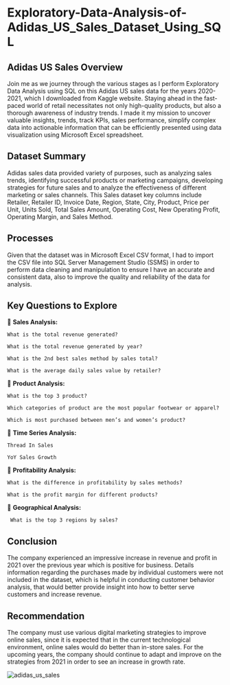 # Exploratory-Data-Analysis-of-Adidas_US_Sales_Dataset_Using_SQL

## Adidas US Sales Overview  
Join me as we journey through the various stages as I perform Exploratory Data Analysis using SQL on this Adidas US sales data for the years 2020-2021, which I downloaded from Kaggle website. Staying ahead in the fast-paced world of retail necessitates not only high-quality products, but also a thorough awareness of industry trends. I made it my mission to uncover valuable insights, trends, track KPIs, sales performance, simplify complex data into actionable information that can be efficiently presented using data visualization using Microsoft Excel spreadsheet.


## Dataset Summary  
Adidas sales data provided variety of purposes, such as analyzing sales trends, identifying successful products or marketing campaigns, developing strategies for future sales and to analyze the effectiveness of different marketing or sales channels. This Sales dataset key columns include Retailer, Retailer ID, Invoice Date, Region, State, City, Product, Price per Unit, Units Sold, Total Sales Amount, Operating Cost, New Operating Profit, Operating Margin, and Sales Method.


## Processes
Given that the dataset was in Microsoft Excel CSV format, I had to import the CSV file into SQL Server Management Studio (SSMS) in order to perform data cleaning and manipulation to ensure I have an accurate and consistent data, also to improve the quality and reliability of the data for analysis.



## Key Questions to Explore

📍 **Sales Analysis:**

    What is the total revenue generated?

    What is the total revenue generated by year?

    What is the 2nd best sales method by sales total?

    What is the average daily sales value by retailer?



📍 **Product Analysis:**

    What is the top 3 product?

    Which categories of product are the most popular footwear or apparel?

    Which is most purchased between men’s and women’s product?



📍 **Time Series Analysis:**

    Thread In Sales

    YoY Sales Growth



📍 **Profitability Analysis:**

    What is the difference in profitability by sales methods?

    What is the profit margin for different products?




📍 **Geographical Analysis:**

     What is the top 3 regions by sales?
    


## Conclusion
The company experienced an impressive increase in revenue and profit in 2021 over the previous year which is positive for business. Details information regarding the purchases made by individual customers were not included in the dataset, which is helpful in conducting customer behavior analysis, that would better provide insight into how to better serve customers and increase revenue. 


## Recommendation
The company must use various digital marketing strategies to improve online sales, since it is expected that in the current technological environment, online sales would do better than in-store sales. 
For the upcoming years, the company should continue to adapt and improve on the strategies from 2021 in order to see an increase in growth rate.

![adidas_us_sales](https://github.com/Dataminant/Exploratory-Data-Analysis-of-Adidas_US_Sales_Dataset_Using_SQL/blob/00186966b11e4c8ca1bceb64bc162b493281b0be/adidas%20shot.jpg)
